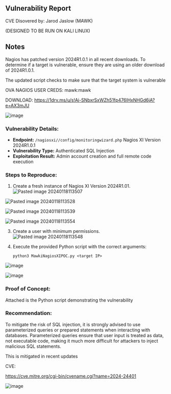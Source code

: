 ## Vulnerability Report

CVE Disovered by: Jarod Jaslow (MAWK) 

(DESIGNED TO BE RUN ON KALI LINUX) 

## Notes

Nagios has patched version 2024R1.0.1 in all recent downloads. To determine if a target is vulnerable, ensure they are using an older download of 2024R1.0.1.

The updated script checks to make sure that the target system is vulnerable

OVA NAGIOS USER CREDS: mawk:mawk

DOWNLOAD: https://1drv.ms/u/s!Aj-SNbxrSxWZh51fp476lHxNHGd6jA?e=AX3mJU

![image](https://github.com/user-attachments/assets/de3ac8c7-899a-40f7-92b3-09d7addd2da8)


### Vulnerability Details:

- **Endpoint:** `/nagiosxi//config/monitoringwizard.php` Nagios XI Version 2024R1.0.1 
- **Vulnerability Type:** Authenticated SQL Injection
- **Exploitation Result:** Admin account creation and full remote code execution

### Steps to Reproduce:

1. Create a fresh instance of Nagios XI Version 2024R1.01.
![Pasted image 20240118113507](https://github.com/MAWK0235/NagiosSQLI-CVE-2024-24401/assets/90433993/85fb6873-4066-4927-9f77-96186ed59842)

![Pasted image 20240118113528](https://github.com/MAWK0235/NagiosSQLI-CVE-2024-24401/assets/90433993/5a77e286-5bba-4af4-8c6f-c326011282a2)

![Pasted image 20240118113539](https://github.com/MAWK0235/NagiosSQLI-CVE-2024-24401/assets/90433993/a57ef105-1a10-4d36-a6d4-5e9049e42929)


![Pasted image 20240118113554](https://github.com/MAWK0235/NagiosSQLI-CVE-2024-24401/assets/90433993/22518efd-ceee-48ce-b8ee-7fcb3157e9b8)


3. Create a user with minimum permissions.
![Pasted image 20240118113548](https://github.com/MAWK0235/NagiosSQLI-CVE-2024-24401/assets/90433993/1448fbfb-7c12-4e05-b26b-6baf57edfecf)


4. Execute the provided Python script with the correct arguments:
    ```
    python3 MawkiNagiosXIPOC.py <target IP>
    ```
![image](https://github.com/user-attachments/assets/f2dfccbe-0c43-4ab3-a765-ad715887c43e)


![image](https://github.com/user-attachments/assets/2dc23c9a-b273-4cea-a8a6-f17766ccda38)


### Proof of Concept:

Attached is the Python script demonstrating the vulnerability 

### Recommendation:

To mitigate the risk of SQL injection, it is strongly advised to use parameterized queries or prepared statements when interacting with databases. Parameterized queries ensure that user input is treated as data, not executable code, making it much more difficult for attackers to inject malicious SQL statements.

This is mitigated in recent updates

CVE:

https://cve.mitre.org/cgi-bin/cvename.cgi?name=2024-24401


![image](https://github.com/user-attachments/assets/2e6a9443-a760-4f0c-a87f-4b4921963bc4)


